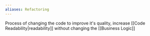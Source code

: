 ```yaml
---
aliases: Refactoring
---
```

Process of changing the code to improve it's quality, increase [[Code Readability|readability]] without changing the [[Business Logic]]